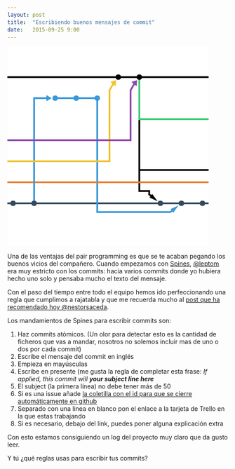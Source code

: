 ```yaml
---
layout: post
title:  "Escribiendo buenos mensajes de commit"
date:   2015-09-25 9:00
---
```

![github branches](/assets/branches.png)

Una de las ventajas del pair programming es que se te acaban pegando los buenos vicios del compañero. Cuando empezamos con [Spines](http://spines.me), [@leptom](https://twitter.com/leptom) era muy estricto con los commits: hacía varios commits donde yo hubiera hecho uno solo y pensaba mucho el texto del mensaje. 

Con el paso del tiempo entre todo el equipo hemos ido perfeccionando una regla que cumplimos a rajatabla y que me recuerda mucho al [post que ha recomendado hoy @nestorsaceda](http://chris.beams.io/posts/git-commit/).

Los mandamientos de Spines para escribir commits son:

1. Haz commits atómicos. (Un olor para detectar esto es la cantidad de ficheros que vas a mandar, nosotros no solemos incluir mas de uno o dos por cada commit)
2. Escribe el mensaje del commit en inglés
3. Empieza en mayúsculas
4. Escribe en presente (me gusta la regla de completar esta frase:
_If applied, this commit will **your subject line here**_
5. El subject (la primera línea) no debe tener más de 50
6. Si es una issue añade [la coletilla con el id para que se cierre automáticamente en github](https://help.github.com/articles/closing-issues-via-commit-messages/)
7. Separado con una linea en blanco pon el enlace a la tarjeta de Trello en la que estas trabajando
8. Si es necesario, debajo del link, puedes poner alguna explicación extra

Con esto estamos consiguiendo un log del proyecto muy claro que da gusto leer.

Y tú ¿qué reglas usas para escribir tus commits?
